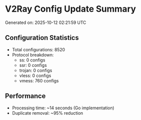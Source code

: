 # V2Ray Config Update Summary
Generated on: 2025-10-12 02:21:59 UTC

## Configuration Statistics
- Total configurations: 8520
- Protocol breakdown:
  - ss: 0 configs
  - ssr: 0 configs
  - trojan: 0 configs
  - vless: 0 configs
  - vmess: 760 configs

## Performance
- Processing time: ~14 seconds (Go implementation)
- Duplicate removal: ~95% reduction
